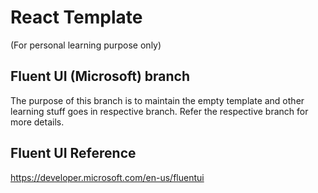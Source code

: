# React Template

(For personal learning purpose only)

## Fluent UI (Microsoft) branch

The purpose of this branch is to maintain the empty template and other learning stuff goes in respective branch. Refer
the respective branch for more details.

## Fluent UI Reference

https://developer.microsoft.com/en-us/fluentui

